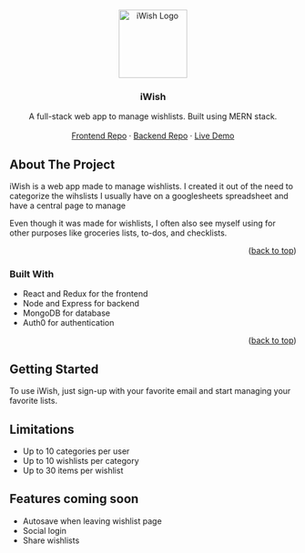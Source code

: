 <!-- Improved compatibility of back to top link: See: https://github.com/othneildrew/Best-README-Template/pull/73 -->
<a name="readme-top"></a>

<!-- PROJECT LOGO -->
<br />
<div align="center">
    <img src="https://i-wish-m6yi.onrender.com/assets/IWish_Logo_600x206.png" alt="iWish Logo" width="120">

<h3 align="center">iWish</h3>

  <p align="center">
    A full-stack web app to manage wishlists. Built using
                          MERN stack.
    <br />
    <br />
    <a href="https://github.com/sfbarts/iwish-frontend">Frontend Repo</a>
    ·
    <a href="https://github.com/sfbarts/iwish-backend">Backend Repo</a>
    ·
    <a href="https://i-wish-m6yi.onrender.com">Live Demo</a>
  </p>
</div>

<!-- ABOUT THE PROJECT -->
## About The Project

iWish is a web app made to manage wishlists. I created it out
                  of the need to categorize the wihslists I usually have on a
                  googlesheets spreadsheet and have a central page to manage
                  
  Even though it was made for wishlists, I often also see myself
  using for other purposes like groceries lists, to-dos, and
 checklists.

<p align="right">(<a href="#readme-top">back to top</a>)</p>



### Built With

- React and Redux for the frontend
- Node and Express for backend
- MongoDB for database
- Auth0 for authentication

<p align="right">(<a href="#readme-top">back to top</a>)</p>



<!-- GETTING STARTED -->
## Getting Started

To use iWish, just sign-up with your favorite email and start managing your favorite lists.

## Limitations
- Up to 10 categories per user
- Up to 10 wishlists per category
- Up to 30 items per wishlist

## Features coming soon
- Autosave when leaving wishlist page
- Social login
- Share wishlists
